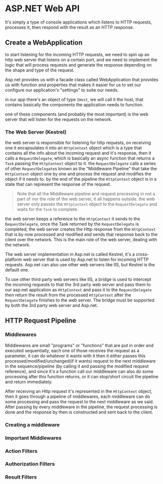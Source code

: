 # ASP.NET Web API

It's simply a type of console applications which listens to HTTP requests, processes it, then respond with the result as an HTTP response.

## Create a WebApplication

to start listening for the incoming HTTP requests, we need to spin up an http web server that listens on a certain port, and we need to implement the logic that will process requests and generate the response depending on the shape and type of the request.

Asp.net provides us with a facade class called WebApplication that provides us with function and properties that makes it easier for us to set our configure our application's "settings" to suite our needs.

in our app there's an object of type `IHost`, we will call it the host, that contains basically the components the application needs to function.

one of these components (and probably the most important) is the web server that will listen for the requests on the network.

### The Web Server (Kestrel)

the web server is responsible for listening for http requests, on receiving one it encapsulates it into an `HttpContext` object which is a type that contains all the info about the incoming request and it's response, then it calls a `RequestDelegate`, which is basically an async function that returns a `Task` passing the `HttpContext` object to it. the `RequestDelegate` calls a series of other `RequestDelegate`s known as the "Middleware Pipeline" that take the `HttpContext` object one by one and process the request and modifies the object if it needs to. by the end of the pipeline the `HttpContext` object is in a state that can represent the response of the request.

> Note that all the Middleware pipeline and request processing in not a part of nor the role of the web server, it all happens outside. the web server only passes the `HttpContext` object to the `RequestDelegate` and waits for the `Task` to complete.

the web server keeps a reference to the `HttpContext` it sends to the `RequestDelegate`, once the Task returned by the `RequestDelegate` is completed, the web server creates the Http response from the `HttpContext` that is by now processed and modified and sends that response back to the client over the network. This is the main role of the web server, dealing with the network.

The web server implementation in Asp.net is called Kestrel, it's a cross-platform web server that is used by Asp.net to listen for incoming HTTP requests.
Asp.net can also use other web servers like IIS, but Kestrel is the default one.

To use other third party web servers like IIS, a bridge is used to intercept the incoming requests to that the 3rd party web server and pass them to our asp.net application as `HttpContext` and pass it to the `RequestDelegate` then return the result from the processed `HttpContext` after the `RequestDelegate` finishes to the web server. The bridge must be supported by both the 3rd party web server and Asp.net.

## HTTP Request Pipeline

### Middlewares

Middlewares are small "programs" or "functions" that are put in order and executed sequentially, each one of those receives the request as a parameter, it can do whatever it wants with it then it either passes this processed/modified/unchanged(if it wants) request to the next middleware in the sequence/pipeline (by calling it and passing the modified request reference), and since it's a function call our middleware can also do some processing after this function returns, or it can stop/short circuit the pipeline and return immediately.

After receiving an Http request it's represented in the `HttpContext` object, then it goes through a pipeline of middlewares, each middleware can do some processing and pass the request to the next middleware as we said. After passing by every middleware in the pipeline, the request processing is done and the response by then is constructed and sent back to the client.

### Creating a middleware

### Important Middlewares

### Action Filters

### Authorization Filters

### Result Filters
